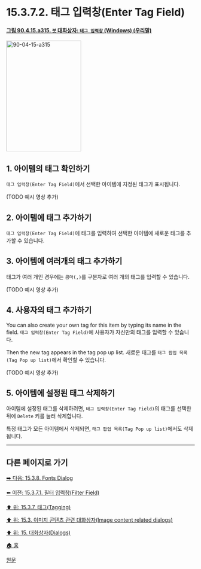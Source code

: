 # 15.3.7.2. 태그 입력창(Enter Tag Field)

<a id="90-04-15-a315"></a>

#### [그림 90.4.15.a315. `붓` 대화상자: `태그 입력창` (Windows) (우리말)](./90-04-0015-brushes.md#90-04-15-a315)
<img width="200" height="296" alt="90-04-15-a315" src="https://github.com/user-attachments/assets/3a539697-b201-4495-860c-a1f03322cb34" />

## 1. 아이템의 태그 확인하기
`태그 입력창(Enter Tag Field)`에서 선택한 아이템에 지정된 태그가 표시됩니다.

(TODO 예시 영상 추가)

## 2. 아이템에 태그 추가하기

`태그 입력창(Enter Tag Field)`에 태그를 입력하여 선택한 아이템에 새로운 태그를 추가할 수 있습니다.

## 3. 아이템에 여러개의 태그 추가하기
태그가 여러 개인 경우에는 `콤마(,)`를 구분자로 여러 개의 태그를 입력할 수 있습니다.

(TODO 예시 영상 추가)

## 4. 사용자의 태그 추가하기
You can also create your own tag for this item by typing its name in the field.
`태그 입력창(Enter Tag Field)`에 사용자가 자신만의 태그를 입력할 수 있습니다.

Then the new tag appears in the tag pop up list.
새로운 태그를 `태그 팝업 목록(Tag Pop up list)`에서 확인할 수 있습니다.

(TODO 예시 영상 추가)

## 5. 아이템에 설정된 태그 삭제하기
아이템에 설정된 태그를 삭제하려면, `태그 입력창(Enter Tag Field)`의 태그를 선택한 뒤에 `Delete` 키를 눌러 삭제합니다.

특정 태그가 모든 아이템에서 삭제되면, `태그 팝업 목록(Tag Pop up list)`에서도 삭제됩니다.

***

## 다른 페이지로 가기

[➡️ 다음: 15.3.8. Fonts Dialog](./15-03-08-fonts_dialog.md)

[⬅️ 이전: 15.3.7.1. 필터 입력창(Filter Field)](./15-03-07-01-filter_field.md)

[⬆️ 위: 15.3.7. 태그(Tagging)](./15-03-07-00-tagging.md)

[⬆️ 위: 15.3. 이미지 콘텐츠 관련 대화상자(Image content related dialogs)](./15-03-00-image-content-related-dialogs.md)

[⬆️ 위: 15. 대화상자(Dialogs)](./15-00-dialogs.md)

[🏠 홈](./00-home.md)

[원문](https://docs.gimp.org/2.10/ko/gimp-tagging.html)